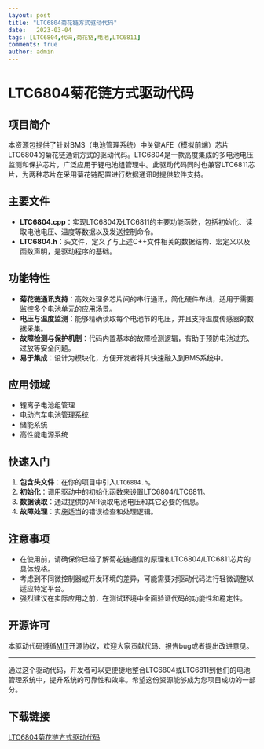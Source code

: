 ```yaml
---
layout: post
title: "LTC6804菊花链方式驱动代码"
date:   2023-03-04
tags: [LTC6804,代码,菊花链,电池,LTC6811]
comments: true
author: admin
---
```

# LTC6804菊花链方式驱动代码

## 项目简介

本资源包提供了针对BMS（电池管理系统）中关键AFE（模拟前端）芯片LTC6804的菊花链通讯方式的驱动代码。LTC6804是一款高度集成的多电池电压监测和保护芯片，广泛应用于锂电池组管理中。此驱动代码同时也兼容LTC6811芯片，为两种芯片在采用菊花链配置进行数据通讯时提供软件支持。

## 主要文件

- **LTC6804.cpp**：实现LTC6804及LTC6811的主要功能函数，包括初始化、读取电池电压、温度等数据以及发送控制命令。
- **LTC6804.h**：头文件，定义了与上述C++文件相关的数据结构、宏定义以及函数声明，是驱动程序的基础。

## 功能特性

- **菊花链通讯支持**：高效处理多芯片间的串行通讯，简化硬件布线，适用于需要监控多个电池单元的应用场景。
- **电压与温度监测**：能够精确读取每个电池节的电压，并且支持温度传感器的数据采集。
- **故障检测与保护机制**：代码内置基本的故障检测逻辑，有助于预防电池过充、过放等安全问题。
- **易于集成**：设计为模块化，方便开发者将其快速融入到BMS系统中。

## 应用领域

- 锂离子电池组管理
- 电动汽车电池管理系统
- 储能系统
- 高性能电源系统

## 快速入门

1. **包含头文件**：在你的项目中引入`LTC6804.h`。
2. **初始化**：调用驱动中的初始化函数来设置LTC6804/LTC6811。
3. **数据读取**：通过提供的API读取电池电压和其它必要的信息。
4. **故障处理**：实施适当的错误检查和处理逻辑。

## 注意事项

- 在使用前，请确保你已经了解菊花链通信的原理和LTC6804/LTC6811芯片的具体规格。
- 考虑到不同微控制器或开发环境的差异，可能需要对驱动代码进行轻微调整以适应特定平台。
- 强烈建议在实际应用之前，在测试环境中全面验证代码的功能性和稳定性。

## 开源许可

本驱动代码遵循[MIT](https://choosealicense.com/licenses/mit/)开源协议，欢迎大家贡献代码、报告bug或者提出改进意见。

---

通过这个驱动代码，开发者可以更便捷地整合LTC6804或LTC6811到他们的电池管理系统中，提升系统的可靠性和效率。希望这份资源能够成为您项目成功的一部分。

## 下载链接

[LTC6804菊花链方式驱动代码](https://pan.quark.cn/s/9b8884e480bb)